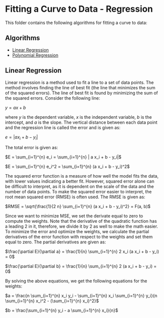 # Fitting a Curve to Data - Regression
This folder contains the following algorithms for fitting a curve to data:

## Algorithms
* [Linear Regression](linear_regression.py)
* [Polynomial Regression](polynomial_regression.py)

## Linear Regression
Linear regression is a method used to fit a line to a set of data points. The method involves finding the line of best fit (the line that minimizes the sum of the squared errors). The line of best fit is found by minimizing the sum of the squared errors. Consider the following line:

$y = a x + b$

where $y$ is the dependent variable, $x$ is the independent variable, $b$ is the intercept, and $a$ is the slope. The vertical distance between each data point and the regression line is called the error and is given as:

$e = | a x_i + b - y_i|$

The total error is given as:

$E = \sum_{i=1}^{n} e_i = \sum_{i=1}^{n} | a x_i + b - y_i|$

$E = \sum_{i=1}^{n} e_i^2 = \sum_{i=1}^{n} (a x_i + b - y_i)^2$

The squared error function is a measure of how well the model fits the data, with lower values indicating a better fit. However, squared error alone can be difficult to interpret, as it is dependent on the scale of the data and the number of data points. To make the squared error easier to interpret, the root mean squared error (RMSE) is often used. The RMSE is given as:

$RMSE = \sqrt{\frac{1}{2 n} \sum_{i=1}^{n} (a x_i + b - y_i)^2}  = F(a, b)$

Since we want to minimize MSE, we set the derivate equal to zero to compute the weights. Note that the derivative of the quadratic function has a leading 2 in it, therefore, we divide it by 2 as well to make the math easier. To minimize the error and optimize the weights, we calculate the partial derivatives of the error function with respect to the weights and set them equal to zero. The partial derivatives are given as:

$\frac{\partial E}{\partial a} = \frac{1}{n} \sum_{i=1}^{n} 2 x_i (a x_i + b - y_i) = 0$

$\frac{\partial E}{\partial b} = \frac{1}{n} \sum_{i=1}^{n} 2 (a x_i + b - y_i) = 0$

By solving the above equations, we get the following equations for the weights:

$a = \frac{n \sum_{i=1}^{n} x_i y_i - \sum_{i=1}^{n} x_i \sum_{i=1}^{n} y_i}{n \sum_{i=1}^{n} x_i^2 - (\sum_{i=1}^{n} x_i)^2}$

$b = \frac{\sum_{i=1}^{n} y_i - a \sum_{i=1}^{n} x_i}{n}$
